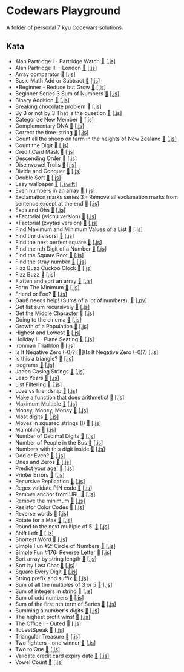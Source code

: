 # Codewars Playground

A folder of personal 7 kyu Codewars solutions.

## Kata

- Alan Partridge I - Partridge Watch [&#128279;]()
  [[.js]](https://github.com/julienshim/Codewars-Playground/blob/master/JavaScript/7%20kyu/Alan%20Partridge%20I%20-%20Partridge%20Watch.js)
- Alan Partridge III - London [&#128279;]()
  [[.js]](https://github.com/julienshim/Codewars-Playground/blob/master/JavaScript/7%20kyu/Alan%20Partridge%20III%20-%20London.js)
- Array comparator [&#128279;]()
  [[.js]](https://github.com/julienshim/Codewars-Playground/blob/master/JavaScript/7%20kyu/Array%20comparator.js)
- Basic Math Add or Subtract [&#128279;]()
  [[.js]](https://github.com/julienshim/Codewars-Playground/blob/master/JavaScript/7%20kyu/Basic%20Math%20Add%20or%20Subtract.js)
- \*Beginner - Reduce but Grow [&#128279;]()
  [[.js]](https://github.com/julienshim/Codewars-Playground/blob/master/JavaScript/7%20kyu/Beginner-%20Reduce%20but%20Grow.js)
- Beginner Series 3 Sum of Numbers [&#128279;]()
  [[.js]](https://github.com/julienshim/Codewars-Playground/blob/master/JavaScript/7%20kyu/Beginner%20Series%203%20Sum%20of%20Numbers.js)
- Binary Addition [&#128279;]()
  [[.js]](https://github.com/julienshim/Codewars-Playground/blob/master/JavaScript/7%20kyu/Binary%20Addition.js)
- Breaking chocolate problem [&#128279;]()
  [[.js]](https://github.com/julienshim/Codewars-Playground/blob/master/JavaScript/7%20kyu/Breaking%20chocolate%20problem.js)
- By 3 or not by 3 That is the question [&#128279;]()
  [[.js]](https://github.com/julienshim/Codewars-Playground/blob/master/JavaScript/7%20kyu/By%203%20or%20not%20by%203%20That%20is%20the%20question.js)
- Categorize New Member [&#128279;]()
  [[.js]](https://github.com/julienshim/Codewars-Playground/blob/master/JavaScript/7%20kyu/Categorize%20New%20Member.js)
- Complementary DNA [&#128279;]()
  [[.js]](https://github.com/julienshim/Codewars-Playground/blob/master/JavaScript/7%20kyu/Complementary%20DNA.js)
- Correct the time-string [&#128279;]()
  [[.js]](https://github.com/julienshim/Codewars-Playground/blob/master/JavaScript/7%20kyu/Correct%20the%20time-string.js)
- Count all the sheep on farm in the heights of New Zealand [&#128279;]()
  [[.js]](https://github.com/julienshim/Codewars-Playground/blob/master/JavaScript/7%20kyu/Count%20all%20the%20sheep%20on%20farm%20in%20the%20heights%20of%20New%20Zealand.js)
- Count the Digit [&#128279;]()
  [[.js]](https://github.com/julienshim/Codewars-Playground/blob/master/JavaScript/7%20kyu/Count%20the%20Digit.js)
- Credit Card Mask [&#128279;]()
  [[.js]](https://github.com/julienshim/Codewars-Playground/blob/master/JavaScript/7%20kyu/Credit%20Card%20Mask.js)
- Descending Order [&#128279;]()
  [[.js]](https://github.com/julienshim/Codewars-Playground/blob/master/JavaScript/7%20kyu/Descending%20Order.js)
- Disemvowel Trolls [&#128279;]()
  [[.js]](https://github.com/julienshim/Codewars-Playground/blob/master/JavaScript/7%20kyu/Disemvowel%20Trolls.js)
- Divide and Conquer [&#128279;]()
  [[.js]](https://github.com/julienshim/Codewars-Playground/blob/master/JavaScript/7%20kyu/Divide%20and%20Conquer.js)
- Double Sort [&#128279;]()
  [[.js]](https://github.com/julienshim/Codewars-Playground/blob/master/JavaScript/7%20kyu/Double%20Sort.js)
- Easy wallpaper [&#128279;]()
  [[.swift]](https://github.com/julienshim/Codewars-Playground/blob/master/Swift/7%20kyu/Easy%20wallpaper.swift)
- Even numbers in an array [&#128279;]()
  [[.js]](https://github.com/julienshim/Codewars-Playground/blob/master/JavaScript/7%20kyu/Even%20numbers%20in%20an%20array.js)
- Exclamation marks series 3 - Remove all exclamation marks from sentence except at the end [&#128279;]()
  [[.js]](https://github.com/julienshim/Codewars-Playground/blob/master/JavaScript/7%20kyu/Exclamation%20marks%20series%203%20-%20Remove%20all%20exclamation%20marks%20from%20sentence%20except%20at%20the%20end)
- Exes and Ohs [&#128279;]()
  [[.js]](https://github.com/julienshim/Codewars-Playground/blob/master/JavaScript/7%20kyu/Exes%20and%20Ohs.js)
- \*Factorial (wichu version) [&#128279;]()
  [[.js]](https://github.com/julienshim/Codewars-Playground/blob/master/JavaScript/7%20kyu/Factorial.js)
- \*Factorial (zvytas version) [&#128279;]()
  [[.js]](<https://github.com/julienshim/Codewars-Playground/blob/master/JavaScript/7%20kyu/Factorial%20(1).js>)
- Find Maximum and Minimum Values of a List [&#128279;]()
  [[.js]](https://github.com/julienshim/Codewars-Playground/blob/master/JavaScript/7%20kyu/Find%20Maximum%20and%20Minimum%20Values%20of%20a%20List.js)
- Find the divisors! [&#128279;](https://www.codewars.com/kata/544aed4c4a30184e960010f4)
  [[.js]](https://github.com/julienshim/Codewars-Playground/blob/master/JavaScript/7%20kyu/Find%20the%20divisors.js)
- Find the next perfect square [&#128279;]()
  [[.js]](https://github.com/julienshim/Codewars-Playground/blob/master/JavaScript/7%20kyu/Find%20the%20next%20perfect%20square.js)
- Find the nth Digit of a Number [&#128279;]()
  [[.js]](https://github.com/julienshim/Codewars-Playground/blob/master/JavaScript/7%20kyu/Find%20the%20nth%20Digit%20of%20a%20Number.js)
- Find the Square Root [&#128279;]()
  [[.js]](https://github.com/julienshim/Codewars-Playground/blob/master/JavaScript/7%20kyu/Find%20the%20Square%20Root.js)
- Find the stray number [&#128279;]()
  [[.js]](https://github.com/julienshim/Codewars-Playground/blob/master/JavaScript/7%20kyu/Find%20the%20stray%20number.js)
- Fizz Buzz Cuckoo Clock [&#128279;]()
  [[.js]](https://github.com/julienshim/Codewars-Playground/blob/master/JavaScript/7%20kyu/Fizz%20Buzz%20Cuckoo%20Clock.js)
- Fizz Buzz [&#128279;]()
  [[.js]](https://github.com/julienshim/Codewars-Playground/blob/master/JavaScript/7%20kyu/Fizz%20Buzz.js)
- Flatten and sort an array [&#128279;]()
  [[.js]](https://github.com/julienshim/Codewars-Playground/blob/master/JavaScript/7%20kyu/Flatten%20and%20sort%20an%20array.js)
- Form The Minimum [&#128279;]()
  [[.js]](https://github.com/julienshim/Codewars-Playground/blob/master/JavaScript/7%20kyu/Form%20The%20Minimum.js)
- Friend or Foe? [&#128279;]()
  [[.js]](https://github.com/julienshim/Codewars-Playground/blob/master/JavaScript/7%20kyu/Friend%20or%20Foe.js)
- Gauß needs help! (Sums of a lot of numbers). [&#128279;]()
  [[.py]](https://github.com/julienshim/Codewars-Playground/blob/master/Python/7%20kyu/Gau%C3%9F%20needs%20help%20-%20Sums%20of%20a%20lot%20of%20numbers.py)
- Get list sum recursively [&#128279;]()
  [[.js]](https://github.com/julienshim/Codewars-Playground/blob/master/JavaScript/7%20kyu/Get%20list%20sum%20recursively.js)
- Get the Middle Character [&#128279;]()
  [[.js]](https://github.com/julienshim/Codewars-Playground/blob/master/JavaScript/7%20kyu/Get%20the%20Middle%20Character.js)
- Going to the cinema [&#128279;](https://www.codewars.com/kata/562f91ff6a8b77dfe900006e)
  [[.js]](https://github.com/julienshim/Codewars-Playground/blob/master/JavaScript/7%20kyu/Going%20to%20the%20cinema.js)
- Growth of a Population [&#128279;](https://www.codewars.com/kata/563b662a59afc2b5120000c6)
  [[.js]](https://github.com/julienshim/Codewars-Playground/blob/master/JavaScript/7%20kyu/Growth%20of%20a%20Population.js)
- Highest and Lowest [&#128279;](https://www.codewars.com/kata/554b4ac871d6813a03000035)
  [[.js]](https://github.com/julienshim/Codewars-Playground/blob/master/JavaScript/7%20kyu/Highest%20and%20Lowest.js)
- Holiday II - Plane Seating [&#128279;](https://www.codewars.com/kata/57e8f757085f7c7d6300009a)
  [[.js]](https://github.com/julienshim/Codewars-Playground/blob/master/JavaScript/7%20kyu/Holiday%20II%20-%20Plane%20Seating.js)
- Ironman Triathlon [&#128279;](https://www.codewars.com/kata/57d001b405c186ccb6000304)
  [[.js]](https://github.com/julienshim/Codewars-Playground/blob/master/JavaScript/7%20kyu/Ironman%20Triathlon.js)
- Is It Negative Zero (-0)? [&#128279;](Is It Negative Zero (-0)?)
  [[.js]](https://github.com/julienshim/Codewars-Playground/blob/master/JavaScript/7%20kyu/Is%20It%20Negative%20Zero%20-0.js)
- Is this a triangle? [&#128279;](https://www.codewars.com/kata/56606694ec01347ce800001b)
  [[.js]](https://github.com/julienshim/Codewars-Playground/blob/master/JavaScript/7%20kyu/Is%20this%20a%20triangle.js)
- Isograms [&#128279;](https://www.codewars.com/kata/54ba84be607a92aa900000f1)
  [[.js]](https://github.com/julienshim/Codewars-Playground/blob/master/JavaScript/7%20kyu/Isograms.js)
- Jaden Casing Strings [&#128279;](https://www.codewars.com/kata/5390bac347d09b7da40006f6)
  [[.js]](https://github.com/julienshim/Codewars-Playground/blob/master/JavaScript/7%20kyu/Jaden%20Casing%20Strings.js)
- Leap Years [&#128279;](https://www.codewars.com/kata/526c7363236867513f0005ca)
  [[.js]](https://github.com/julienshim/Codewars-Playground/blob/master/JavaScript/7%20kyu/Leap%20Years.js)
- List Filtering [&#128279;](https://www.codewars.com/kata/53dbd5315a3c69eed20002dd)
  [[.js]](https://github.com/julienshim/Codewars-Playground/blob/master/JavaScript/7%20kyu/List%20Filtering.js)
- Love vs friendship [&#128279;](https://www.codewars.com/kata/59706036f6e5d1e22d000016)
  [[.js]](https://github.com/julienshim/Codewars-Playground/blob/master/JavaScript/7%20kyu/Love%20vs%20friendship.js)
- Make a function that does arithmetic! [&#128279;](https://www.codewars.com/kata/583f158ea20cfcbeb400000a)
  [[.js]](https://github.com/julienshim/Codewars-Playground/blob/master/JavaScript/7%20kyu/Make%20a%20function%20that%20does%20arithmetic.js)
- Maximum Multiple [&#128279;](https://www.codewars.com/kata/5aba780a6a176b029800041c)
  [[.js]](https://github.com/julienshim/Codewars-Playground/blob/master/JavaScript/7%20kyu/Maximum%20Multiple.js)
- Money, Money, Money [&#128279;](https://www.codewars.com/kata/563f037412e5ada593000114)
  [[.js]](https://github.com/julienshim/Codewars-Playground/blob/master/JavaScript/7%20kyu/Money%2C%20Money%2C%20Money.js)
- Most digits [&#128279;](https://www.codewars.com/kata/58daa7617332e59593000006)
  [[.js]](https://github.com/julienshim/Codewars-Playground/blob/master/JavaScript/7%20kyu/Most%20digits.js)
- Moves in squared strings (I) [&#128279;](https://www.codewars.com/kata/56dbe0e313c2f63be4000b25)
  [[.js]](https://github.com/julienshim/Codewars-Playground/blob/master/JavaScript/7%20kyu/Moves%20in%20squared%20strings%20-%20I.js)
- Mumbling [&#128279;](https://www.codewars.com/kata/5667e8f4e3f572a8f2000039)
  [[.js]](https://github.com/julienshim/Codewars-Playground/blob/master/JavaScript/7%20kyu/Mumbling.js)
- Number of Decimal Digits [&#128279;](https://www.codewars.com/kata/58fa273ca6d84c158e000052)
  [[.js]](https://github.com/julienshim/Codewars-Playground/blob/master/JavaScript/7%20kyu/Number%20of%20Decimal%20Digits.js)
- Number of People in the Bus [&#128279;](https://www.codewars.com/kata/5648b12ce68d9daa6b000099)
  [[.js]](https://github.com/julienshim/Codewars-Playground/blob/master/JavaScript/7%20kyu/Number%20of%20People%20in%20the%20Bus.js)
- Numbers with this digit inside [&#128279;](https://www.codewars.com/kata/57ad85bb7cb1f3ae7c000039)
  [[.js]](https://github.com/julienshim/Codewars-Playground/blob/master/JavaScript/7%20kyu/Numbers%20with%20this%20digit%20inside.js)
- Odd or Even? [&#128279;](https://www.codewars.com/kata/5949481f86420f59480000e7)
  [[.js]](https://github.com/julienshim/Codewars-Playground/blob/master/JavaScript/7%20kyu/Odd%20or%20Even.js)
- Ones and Zeros [&#128279;](https://www.codewars.com/kata/578553c3a1b8d5c40300037c)
  [[.js]](https://github.com/julienshim/Codewars-Playground/blob/master/JavaScript/7%20kyu/Ones%20and%20Zeros.js)
- Predict your age! [&#128279;](https://www.codewars.com/kata/5aff237c578a14752d0035ae)
  [[.js]](https://github.com/julienshim/Codewars-Playground/blob/master/JavaScript/7%20kyu/Predict%20your%20age.js)
- Printer Errors [&#128279;](https://www.codewars.com/kata/56541980fa08ab47a0000040)
  [[.js]](https://github.com/julienshim/Codewars-Playground/blob/master/JavaScript/7%20kyu/Printer%20Errors.js)
- Recursive Replication [&#128279;](https://www.codewars.com/kata/57547f9182655569ab0008c4)
  [[.js]](https://github.com/julienshim/Codewars-Playground/blob/master/JavaScript/7%20kyu/Recursive%20Replication.js)
- Regex validate PIN code [&#128279;](https://www.codewars.com/kata/55f8a9c06c018a0d6e000132)
  [[.js]](https://github.com/julienshim/Codewars-Playground/blob/master/JavaScript/7%20kyu/Regex%20validate%20PIN%20code.js)
- Remove anchor from URL [&#128279;](https://www.codewars.com/kata/51f2b4448cadf20ed0000386)
  [[.js]](https://github.com/julienshim/Codewars-Playground/blob/master/JavaScript/7%20kyu/Remove%20anchor%20from%20URL.js)
- Remove the minimum [&#128279;](https://www.codewars.com/kata/563cf89eb4747c5fb100001b)
  [[.js]](https://github.com/julienshim/Codewars-Playground/blob/master/JavaScript/7%20kyu/Remove%20the%20minimum.js)
- Resistor Color Codes [&#128279;](https://www.codewars.com/kata/57cf3dad05c186ba22000348)
  [[.js]](https://github.com/julienshim/Codewars-Playground/blob/master/JavaScript/7%20kyu/Resistor%20Color%20Codes.js)
- Reverse words [&#128279;](https://www.codewars.com/kata/5259b20d6021e9e14c0010d4)
  [[.js]](https://github.com/julienshim/Codewars-Playground/blob/master/JavaScript/7%20kyu/Rotate%20for%20a%20Max.js)
- Rotate for a Max [&#128279;](https://www.codewars.com/kata/56a4872cbb65f3a610000026)
  [[.js]](https://github.com/julienshim/Codewars-Playground/blob/master/JavaScript/7%20kyu/Rotate%20for%20a%20Max.js)
- Round to the next multiple of 5. [&#128279;](https://www.codewars.com/kata/55d1d6d5955ec6365400006d)
  [[.js]](https://github.com/julienshim/Codewars-Playground/blob/master/JavaScript/7%20kyu/Round%20to%20the%20next%20multiple%20of%205.js)
- Shift Left [&#128279;](https://www.codewars.com/kata/5bdc191306a8a678f6000187)
  [[.js]](https://github.com/julienshim/Codewars-Playground/blob/master/JavaScript/7%20kyu/Shift%20Left.js)
- Shortest Word [&#128279;](https://www.codewars.com/kata/57cebe1dc6fdc20c57000ac9)
  [[.js]](https://github.com/julienshim/Codewars-Playground/blob/master/JavaScript/7%20kyu/Shortest%20Word.js)
- Simple Fun #2: Circle of Numbers [&#128279;](https://www.codewars.com/kata/57ea5b0b75ae11d1e800006c)
  [[.js]](https://github.com/julienshim/Codewars-Playground/blob/master/JavaScript/7%20kyu/Simple%20Fun%202%20-%20Circle%20of%20Numbers.js)
- Simple Fun #176: Reverse Letter [&#128279;](https://www.codewars.com/kata/58b8c94b7df3f116eb00005b)
  [[.js]](https://github.com/julienshim/Codewars-Playground/blob/master/JavaScript/7%20kyu/Simple%20Fun%20176%20-%20Reverse%20Letter)
- Sort array by string length [&#128279;](https://www.codewars.com/kata/57ea5b0b75ae11d1e800006c)
  [[.js]](https://github.com/julienshim/Codewars-Playground/blob/master/JavaScript/7%20kyu/Sort%20array%20by%20string%20length.js)
- Sort by Last Char [&#128279;](https://www.codewars.com/kata/57eba158e8ca2c8aba0002a0)
  [[.js]](https://github.com/julienshim/Codewars-Playground/blob/master/JavaScript/7%20kyu/Sort%20by%20Last%20Char.js)
- Square Every Digit [&#128279;](https://www.codewars.com/kata/546e2562b03326a88e000020)
  [[.js]](https://github.com/julienshim/Codewars-Playground/blob/master/JavaScript/7%20kyu/Square%20Every%20Digit.js)
- String prefix and suffix [&#128279;](https://www.codewars.com/kata/5ce969ab07d4b7002dcaa7a1)
  [[.js]](https://github.com/julienshim/Codewars-Playground/blob/master/JavaScript/7%20kyu/String%20prefix%20and%20suffix.js)
- Sum of all the multiples of 3 or 5 [&#128279;]()
  [[.js]](https://github.com/julienshim/Codewars-Playground/blob/master/JavaScript/7%20kyu/Sum%20of%20all%20the%20multiples%20of%203%20or%205.js)
- Sum of integers in string [&#128279;](https://www.codewars.com/kata/598f76a44f613e0e0b000026)
  [[.js]](https://github.com/julienshim/Codewars-Playground/blob/master/JavaScript/7%20kyu/Sum%20of%20integers%20in%20string.js)
- Sum of odd numbers [&#128279;](https://www.codewars.com/kata/55fd2d567d94ac3bc9000064)
  [[.js]](https://github.com/julienshim/Codewars-Playground/blob/master/JavaScript/7%20kyu/Sum%20of%20odd%20numbers.js)
- Sum of the first nth term of Series [&#128279;](https://www.codewars.com/kata/555eded1ad94b00403000071)
  [[.js]](https://github.com/julienshim/Codewars-Playground/blob/master/JavaScript/7%20kyu/Sum%20of%20the%20first%20nth%20term%20of%20Series.js)
- Summing a number's digits [&#128279;](https://www.codewars.com/kata/52f3149496de55aded000410)
  [[.js]](https://github.com/julienshim/Codewars-Playground/blob/master/JavaScript/7%20kyu/Summing%20a%20number-s%20digits.js)
- The highest profit wins! [&#128279;](https://www.codewars.com/kata/559590633066759614000063)
  [[.js]](https://github.com/julienshim/Codewars-Playground/blob/master/JavaScript/7%20kyu/The%20highest%20profit%20wins.js)
- The Office I - Outed [&#128279;](https://www.codewars.com/kata/57ecf6efc7fe13eb070000e1)
  [[.js]](https://github.com/julienshim/Codewars-Playground/blob/master/JavaScript/7%20kyu/The%20Office%20I%20-%20Outed.js)
- ToLeetSpeak [&#128279;](https://www.codewars.com/kata/57c1ab3949324c321600013f)
  [[.js]](https://github.com/julienshim/Codewars-Playground/blob/master/JavaScript/7%20kyu/ToLeetSpeak.js)
- Triangular Treasure [&#128279;]()
  [[.js]](https://github.com/julienshim/Codewars-Playground/blob/master/JavaScript/7%20kyu/Triangular%20Treasure.js)
- Two fighters - one winner [&#128279;]()
  [[.js]](https://github.com/julienshim/Codewars-Playground/blob/master/JavaScript/7%20kyu/Two%20fighters%20-%20one%20winner.js)
- Two to One [&#128279;]()
  [[.js]](https://github.com/julienshim/Codewars-Playground/blob/master/JavaScript/7%20kyu/Two%20to%20One.js)
- Validate credit card expiry date [&#128279;]()
  [[.js]](https://github.com/julienshim/Codewars-Playground/blob/master/JavaScript/7%20kyu/Validate%20credit%20card%20expiry%20date.js)
- Vowel Count [&#128279;]()
  [[.js]](https://github.com/julienshim/Codewars-Playground/blob/master/JavaScript/7%20kyu/Vowel%20Count.js)

